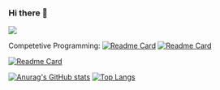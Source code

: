 ### Hi there 👋

![](https://komarev.com/ghpvc/?username=C-FWES)

Competetive Programming:
[![Readme Card](https://github-readme-stats.vercel.app/api/pin/?username=C-FWES&repo=CCC-Solutions)](https://github.com/anuraghazra/github-readme-stats) [![Readme Card](https://github-readme-stats.vercel.app/api/pin/?username=C-FWES&repo=Leetcode-Solutions)](https://github.com/anuraghazra/github-readme-stats)


[![Readme Card](https://github-readme-stats.vercel.app/api/pin/?username=C-FWES&repo=HackerRank-Solutions)](https://github.com/anuraghazra/github-readme-stats)

[![Anurag's GitHub stats](https://github-readme-stats.vercel.app/api?username=C-FWES&theme=cobalt)](https://github.com/anuraghazra/github-readme-stats)
[![Top Langs](https://github-readme-stats.vercel.app/api/top-langs/?username=C-FWES&theme=cobalt)](https://github.com/anuraghazra/github-readme-stats)

<!--
**C-FWES/C-FWES** is a ✨ _special_ ✨ repository because its `README.md` (this file) appears on your GitHub profile.

Here are some ideas to get you started:

- 🔭 I’m currently working on ...
- 🌱 I’m currently learning ...
- 👯 I’m looking to collaborate on ...
- 🤔 I’m looking for help with ...
- 💬 Ask me about ...
- 📫 How to reach me: ...
- 😄 Pronouns: ...
- ⚡ Fun fact: ...
-->
